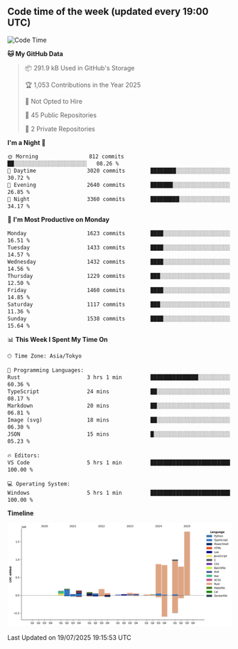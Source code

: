 ## Code time of the week (updated every 19:00 UTC)

<!--START_SECTION:waka-->
![Code Time](http://img.shields.io/badge/Code%20Time-5%2C150%20hrs%2051%20mins-blue)

**🐱 My GitHub Data** 

> 📦 291.9 kB Used in GitHub's Storage 
 > 
> 🏆 1,053 Contributions in the Year 2025
 > 
> 🚫 Not Opted to Hire
 > 
> 📜 45 Public Repositories 
 > 
> 🔑 2 Private Repositories 
 > 
**I'm a Night 🦉** 

```text
🌞 Morning                812 commits         ██░░░░░░░░░░░░░░░░░░░░░░░   08.26 % 
🌆 Daytime                3020 commits        ████████░░░░░░░░░░░░░░░░░   30.72 % 
🌃 Evening                2640 commits        ███████░░░░░░░░░░░░░░░░░░   26.85 % 
🌙 Night                  3360 commits        █████████░░░░░░░░░░░░░░░░   34.17 % 
```
📅 **I'm Most Productive on Monday** 

```text
Monday                   1623 commits        ████░░░░░░░░░░░░░░░░░░░░░   16.51 % 
Tuesday                  1433 commits        ████░░░░░░░░░░░░░░░░░░░░░   14.57 % 
Wednesday                1432 commits        ████░░░░░░░░░░░░░░░░░░░░░   14.56 % 
Thursday                 1229 commits        ███░░░░░░░░░░░░░░░░░░░░░░   12.50 % 
Friday                   1460 commits        ████░░░░░░░░░░░░░░░░░░░░░   14.85 % 
Saturday                 1117 commits        ███░░░░░░░░░░░░░░░░░░░░░░   11.36 % 
Sunday                   1538 commits        ████░░░░░░░░░░░░░░░░░░░░░   15.64 % 
```


📊 **This Week I Spent My Time On** 

```text
🕑︎ Time Zone: Asia/Tokyo

💬 Programming Languages: 
Rust                     3 hrs 1 min         ███████████████░░░░░░░░░░   60.36 % 
TypeScript               24 mins             ██░░░░░░░░░░░░░░░░░░░░░░░   08.17 % 
Markdown                 20 mins             ██░░░░░░░░░░░░░░░░░░░░░░░   06.81 % 
Image (svg)              18 mins             ██░░░░░░░░░░░░░░░░░░░░░░░   06.30 % 
JSON                     15 mins             █░░░░░░░░░░░░░░░░░░░░░░░░   05.23 % 

🔥 Editors: 
VS Code                  5 hrs 1 min         █████████████████████████   100.00 % 

💻 Operating System: 
Windows                  5 hrs 1 min         █████████████████████████   100.00 % 
```

**Timeline**

![Lines of Code chart](https://raw.githubusercontent.com/SARDONYX-sard/SARDONYX-sard/main/assets/bar_graph.png)


 Last Updated on 19/07/2025 19:15:53 UTC
<!--END_SECTION:waka-->
